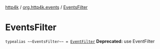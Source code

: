 [http4k](../index.md) / [org.http4k.events](index.md) / [EventsFilter](./-events-filter.md)

# EventsFilter

`typealias ~~EventsFilter~~ = `[`EventFilter`](-event-filter/index.md)
**Deprecated:** use EventFilter

